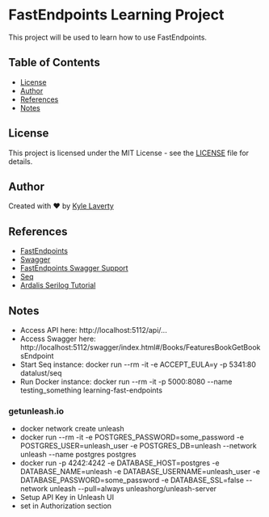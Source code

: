 # FastEndpoints Learning Project

This project will be used to learn how to use FastEndpoints.

## Table of Contents

- [License](#license)
- [Author](#author)
- [References](#references)
- [Notes](#notes)

## License
This project is licensed under the MIT License - see the [LICENSE](LICENSE) file for details.

## Author

Created with :heart: by [Kyle Laverty](https://github.com/kylelaverty)

## References

- [FastEndpoints](https://fast-endpoints.com/)
- [Swagger](https://swagger.io/)
- [FastEndpoints Swagger Support](https://fast-endpoints.com/docs/swagger-support)
- [Seq](https://datalust.co/seq)
- [Ardalis Serilog Tutorial](https://www.youtube.com/watch?v=mnPW8PURQOc)

## Notes

- Access API here: http://localhost:5112/api/...
- Access Swagger here: http://localhost:5112/swagger/index.html#/Books/FeaturesBookGetBooksEndpoint
- Start Seq instance: docker run --rm -it -e ACCEPT_EULA=y -p 5341:80 datalust/seq
- Run Docker instance: docker run --rm -it -p 5000:8080 --name testing_something learning-fast-endpoints

### getunleash.io
- docker network create unleash
- docker run --rm -it -e POSTGRES_PASSWORD=some_password -e POSTGRES_USER=unleash_user -e POSTGRES_DB=unleash --network unleash --name postgres postgres
- docker run -p 4242:4242 -e DATABASE_HOST=postgres -e DATABASE_NAME=unleash -e DATABASE_USERNAME=unleash_user -e DATABASE_PASSWORD=some_password -e DATABASE_SSL=false --network unleash --pull=always unleashorg/unleash-server
- Setup API Key in Unleash UI
- set in Authorization section